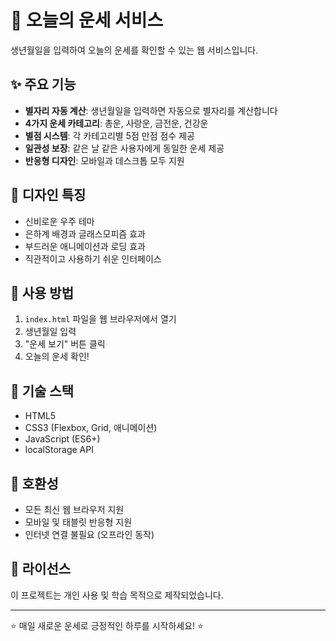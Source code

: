 # 🔮 오늘의 운세 서비스

생년월일을 입력하여 오늘의 운세를 확인할 수 있는 웹 서비스입니다.

## ✨ 주요 기능

- **별자리 자동 계산**: 생년월일을 입력하면 자동으로 별자리를 계산합니다
- **4가지 운세 카테고리**: 총운, 사랑운, 금전운, 건강운
- **별점 시스템**: 각 카테고리별 5점 만점 점수 제공
- **일관성 보장**: 같은 날 같은 사용자에게 동일한 운세 제공
- **반응형 디자인**: 모바일과 데스크톱 모두 지원

## 🎨 디자인 특징

- 신비로운 우주 테마
- 은하계 배경과 글래스모피즘 효과
- 부드러운 애니메이션과 로딩 효과
- 직관적이고 사용하기 쉬운 인터페이스

## 🚀 사용 방법

1. `index.html` 파일을 웹 브라우저에서 열기
2. 생년월일 입력
3. "운세 보기" 버튼 클릭
4. 오늘의 운세 확인!

## 🔧 기술 스택

- HTML5
- CSS3 (Flexbox, Grid, 애니메이션)
- JavaScript (ES6+)
- localStorage API

## 📱 호환성

- 모든 최신 웹 브라우저 지원
- 모바일 및 태블릿 반응형 지원
- 인터넷 연결 불필요 (오프라인 동작)

## 📄 라이선스

이 프로젝트는 개인 사용 및 학습 목적으로 제작되었습니다.

---

⭐ 매일 새로운 운세로 긍정적인 하루를 시작하세요! ⭐